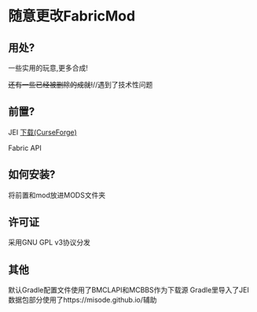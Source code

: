 # 随意更改FabricMod

## 用处?

一些实用的玩意,更多合成!

~~还有一些已经被删除的成就!~~//遇到了技术性问题

## 前置?

JEI
[下载(CurseForge)](https://www.curseforge.com/minecraft/mc-mods/jei)

Fabric API

## 如何安装?

将前置和mod放进MODS文件夹

## 许可证

采用GNU GPL v3协议分发

## 其他

默认Gradle配置文件使用了BMCLAPI和MCBBS作为下载源
Gradle里导入了JEI
数据包部分使用了https://misode.github.io/辅助